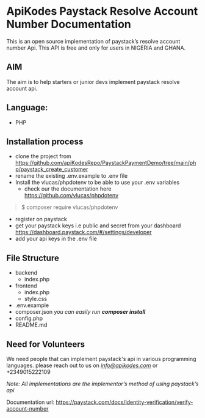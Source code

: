 # ApiKodes Paystack Resolve Account Number Documentation 
This is an open source implementation of paystack’s resolve account number Api. 
This API is free and only for users in NIGERIA and GHANA.

## AIM 
The aim is to help starters or junior devs implement paystack resolve account api. 

## Language: 
- PHP

## Installation process
  - clone the project from https://github.com/apiKodesRepo/PaystackPaymentDemo/tree/main/php/paystack_create_customer
  - rename the existing .env.example to .env file
  - Install the vlucas/phpdotenv to be able to use your .env variables
    - check our the documentation here https://github.com/vlucas/phpdotenv
  > $ composer require vlucas/phpdotenv
  - register on paystack
  - get your paystack keys i.e public and secret from your dashboard https://dashboard.paystack.com/#/settings/developer
  - add your api keys in the .env file 

  
## File Structure
  - backend 
    - index.php
  - frontend 
    - index.php
    - style.css
  - .env.example 
  - composer.json *you can easily run **composer install***
  - config.php
  - README.md

## Need for Volunteers 
We need people that can implement paystack's api in various programming languages. 
please reach out to us on *info@apikodes.com* or +2349015222109

*Note: All implementations are the implementor’s method of using paystack’s api*

Documentation url: https://paystack.com/docs/identity-verification/verify-account-number